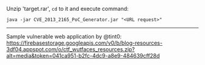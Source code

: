Unzip 'target.rar', `cd` to it and execute command:

`java -jar CVE_2013_2165_PoC_Generator.jar "<URL request>"`



------

Sample vulnerable web application by @tint0: https://firebasestorage.googleapis.com/v0/b/blog-resources-3df04.appspot.com/o/ctf_wutfaces_resources.zip?alt=media&token=041ca951-b2fc-4dc9-a8e9-484639cff28d